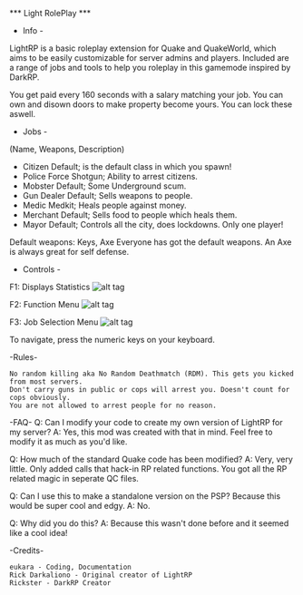 
*** Light RolePlay ***

- Info -

LightRP is a basic roleplay extension for Quake and QuakeWorld, which aims to be easily customizable
for server admins and players. Included are a range of jobs and tools to help you roleplay
in this gamemode inspired by DarkRP.

You get paid every 160 seconds with a salary matching your job.
You can own and disown doors to make property become yours. You can lock these aswell.

- Jobs -

(Name, Weapons, Description)

+ Citizen
    Default; is the default class in which you spawn!
+ Police Force
    Shotgun; Ability to arrest citizens.
+ Mobster
    Default; Some Underground scum.
+ Gun Dealer
    Default; Sells weapons to people.
+ Medic
    Medkit; Heals people against money.
+ Merchant
    Default; Sells food to people which heals them.
+ Mayor
    Default; Controls all the city, does lockdowns. Only one player!
    
Default weapons: Keys, Axe
Everyone has got the default weapons. An Axe is always great for self defense.

- Controls -

F1: Displays Statistics
![alt tag](https://raw.githubusercontent.com/eukos16/LightRP/master/gfx/men03.gif)

F2: Function Menu
![alt tag](https://raw.githubusercontent.com/eukos16/LightRP/master/gfx/men01.gif)

F3: Job Selection Menu
![alt tag](https://raw.githubusercontent.com/eukos16/LightRP/master/gfx/men02.gif)


To navigate, press the numeric keys on your keyboard.

-Rules-

    No random killing aka No Random Deathmatch (RDM). This gets you kicked from most servers.
    Don't carry guns in public or cops will arrest you. Doesn't count for cops obviously.
    You are not allowed to arrest people for no reason.

-FAQ-
Q: Can I modify your code to create my own version of LightRP for my server?
A: Yes, this mod was created with that in mind. Feel free to modify it as much as you'd like.

Q: How much of the standard Quake code has been modified?
A: Very, very little. Only added calls that hack-in RP related functions. You got all the RP related magic in seperate QC files.

Q: Can I use this to make a standalone version on the PSP? Because this would be super cool and edgy.
A: No.

Q: Why did you do this?
A: Because this wasn't done before and it seemed like a cool idea!

-Credits-

    eukara - Coding, Documentation
    Rick Darkaliono - Original creator of LightRP
    Rickster - DarkRP Creator


